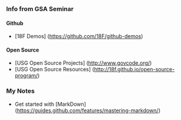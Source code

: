 ### Info from GSA Seminar

#### Github
* [18F Demos] (https://github.com/18F/github-demos)

#### Open Source
* [USG Open Source Projects] (http://www.govcode.org/)
* [USG Open Source Resources] (http://18f.github.io/open-source-program/)


### My Notes
* Get started with [MarkDown] (https://guides.github.com/features/mastering-markdown/)

